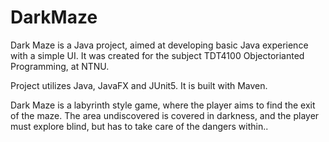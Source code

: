 # DarkMaze
Dark Maze is a Java project, aimed at developing basic Java experience with a simple UI.
It was created for the subject TDT4100 Objectorianted Programming, at NTNU.

Project utilizes Java, JavaFX and JUnit5. It is built with Maven.

Dark Maze is a labyrinth style game, where the player aims to find the exit of the maze. The area undiscovered is covered in darkness, and the player must explore blind, but has to take care of the dangers within..
